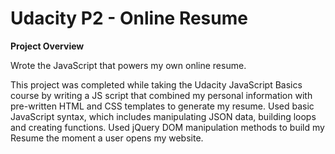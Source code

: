 # Udacity P2 - Online Resume

**Project Overview**

Wrote the JavaScript that powers my own online resume. 

This project was completed while taking the Udacity JavaScript Basics course by writing a JS script that combined my personal information with pre-written HTML and CSS templates to generate my resume.
Used basic JavaScript syntax, which includes manipulating JSON data, building loops and creating functions. Used jQuery DOM manipulation methods to build my Resume the moment a user opens my website.

